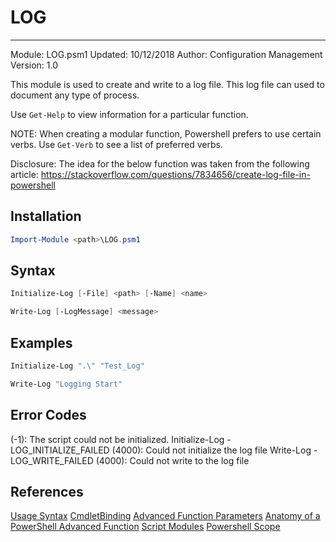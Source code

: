 # LOG

---
Module: LOG.psm1
Updated: 10/12/2018
Author: Configuration Management
Version: 1.0

This module is used to create and write to a log file. This log file can used to document any type of process.

Use `Get-Help` to view information for a particular function.

NOTE: When creating a modular function, Powershell prefers to use certain verbs. Use `Get-Verb` to see a list of preferred verbs.

Disclosure:
The idea for the below function was taken from the following article:
https://stackoverflow.com/questions/7834656/create-log-file-in-powershell

## Installation

```powershell
Import-Module <path>\LOG.psm1
```

## Syntax

```powershell
Initialize-Log [-File] <path> [-Name] <name>
```

```powershell
Write-Log [-LogMessage] <message>
```

## Examples

```powershell
Initialize-Log ".\" "Test_Log"

Write-Log "Logging Start"
```

## Error Codes

(-1): The script could not be initialized.
Initialize-Log - LOG_INITIALIZE_FAILED (4000): Could not initialize the log file
Write-Log - LOG_WRITE_FAILED (4000): Could not write to the log file

## References

[Usage Syntax](https://stackoverflow.com/questions/9725675/is-there-a-standard-format-for-command-line-shell-help-text)
[CmdletBinding](https://docs.microsoft.com/en-us/powershell/module/microsoft.powershell.core/about/about_functions_cmdletbindingattribute?view=powershell-6)
[Advanced Function Parameters](https://docs.microsoft.com/en-us/powershell/module/microsoft.powershell.core/about/about_functions_advanced_parameters?view=powershell-6)
[Anatomy of a PowerShell Advanced Function](https://www.petri.com/anatomy-powershell-advanced-function)
[Script Modules](https://stackoverflow.com/questions/27138483/how-can-i-re-use-import-script-code-in-powershell-scripts)
[Powershell Scope](https://stackoverflow.com/questions/14439431/variables-in-modules-in-powershell)
